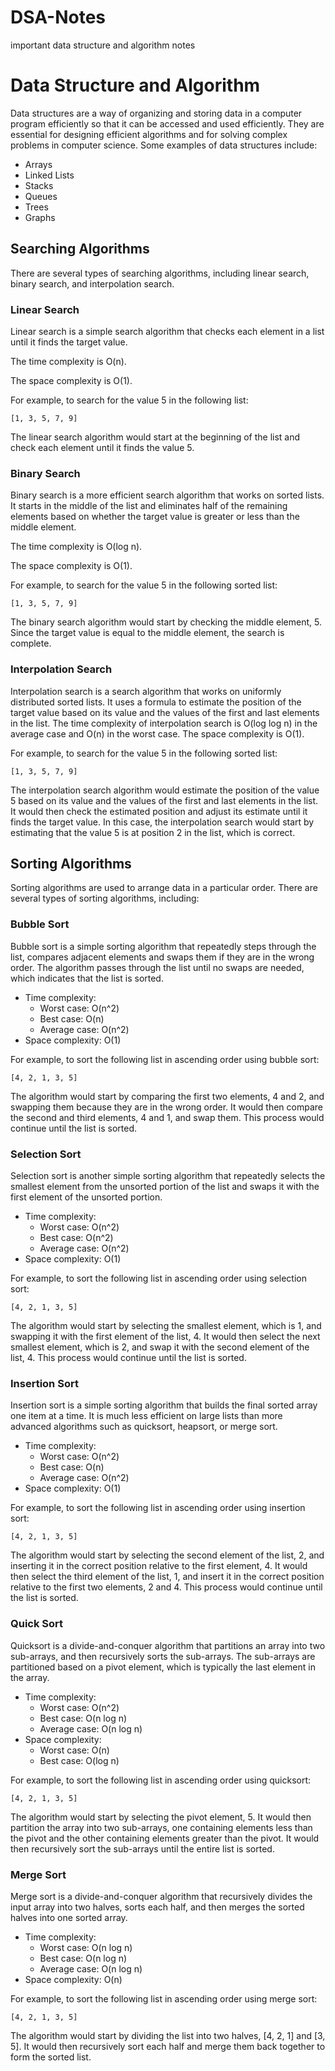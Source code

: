 # DSA-Notes
important data structure and algorithm notes
# Data Structure and Algorithm

Data structures are a way of organizing and storing data in a computer program efficiently so that it can be accessed and used efficiently. They are essential for designing efficient algorithms and for solving complex problems in computer science. Some examples of data structures include:

- Arrays
- Linked Lists
- Stacks
- Queues
- Trees
- Graphs

## Searching Algorithms

There are several types of searching algorithms, including linear search, binary search, and interpolation search.

### Linear Search

Linear search is a simple search algorithm that checks each element in a list until it finds the target value. 

The time complexity is O(n). 

The space complexity is O(1).

For example, to search for the value 5 in the following list:

```
[1, 3, 5, 7, 9]

```

The linear search algorithm would start at the beginning of the list and check each element until it finds the value 5.

### Binary Search

Binary search is a more efficient search algorithm that works on sorted lists. It starts in the middle of the list and eliminates half of the remaining elements based on whether the target value is greater or less than the middle element. 

The time complexity is O(log n).

The space complexity is O(1).

For example, to search for the value 5 in the following sorted list:

```
[1, 3, 5, 7, 9]

```

The binary search algorithm would start by checking the middle element, 5. Since the target value is equal to the middle element, the search is complete.

### Interpolation Search

Interpolation search is a search algorithm that works on uniformly distributed sorted lists. It uses a formula to estimate the position of the target value based on its value and the values of the first and last elements in the list. The time complexity of interpolation search is O(log log n) in the average case and O(n) in the worst case. The space complexity is O(1).

For example, to search for the value 5 in the following sorted list:

```
[1, 3, 5, 7, 9]

```

The interpolation search algorithm would estimate the position of the value 5 based on its value and the values of the first and last elements in the list. It would then check the estimated position and adjust its estimate until it finds the target value. In this case, the interpolation search would start by estimating that the value 5 is at position 2 in the list, which is correct.

## Sorting Algorithms

Sorting algorithms are used to arrange data in a particular order. There are several types of sorting algorithms, including:

### Bubble Sort

Bubble sort is a simple sorting algorithm that repeatedly steps through the list, compares adjacent elements and swaps them if they are in the wrong order. The algorithm passes through the list until no swaps are needed, which indicates that the list is sorted.

- Time complexity:
    - Worst case: O(n^2)
    - Best case: O(n)
    - Average case: O(n^2)
- Space complexity: O(1)

For example, to sort the following list in ascending order using bubble sort:

```
[4, 2, 1, 3, 5]

```

The algorithm would start by comparing the first two elements, 4 and 2, and swapping them because they are in the wrong order. It would then compare the second and third elements, 4 and 1, and swap them. This process would continue until the list is sorted.

### Selection Sort

Selection sort is another simple sorting algorithm that repeatedly selects the smallest element from the unsorted portion of the list and swaps it with the first element of the unsorted portion.

- Time complexity:
    - Worst case: O(n^2)
    - Best case: O(n^2)
    - Average case: O(n^2)
- Space complexity: O(1)

For example, to sort the following list in ascending order using selection sort:

```
[4, 2, 1, 3, 5]

```

The algorithm would start by selecting the smallest element, which is 1, and swapping it with the first element of the list, 4. It would then select the next smallest element, which is 2, and swap it with the second element of the list, 4. This process would continue until the list is sorted.

### Insertion Sort

Insertion sort is a simple sorting algorithm that builds the final sorted array one item at a time. It is much less efficient on large lists than more advanced algorithms such as quicksort, heapsort, or merge sort.

- Time complexity:
    - Worst case: O(n^2)
    - Best case: O(n)
    - Average case: O(n^2)
- Space complexity: O(1)

For example, to sort the following list in ascending order using insertion sort:

```
[4, 2, 1, 3, 5]

```

The algorithm would start by selecting the second element of the list, 2, and inserting it in the correct position relative to the first element, 4. It would then select the third element of the list, 1, and insert it in the correct position relative to the first two elements, 2 and 4. This process would continue until the list is sorted.

### Quick Sort

Quicksort is a divide-and-conquer algorithm that partitions an array into two sub-arrays, and then recursively sorts the sub-arrays. The sub-arrays are partitioned based on a pivot element, which is typically the last element in the array.

- Time complexity:
    - Worst case: O(n^2)
    - Best case: O(n log n)
    - Average case: O(n log n)
- Space complexity:
    - Worst case: O(n)
    - Best case: O(log n)

For example, to sort the following list in ascending order using quicksort:

```
[4, 2, 1, 3, 5]

```

The algorithm would start by selecting the pivot element, 5. It would then partition the array into two sub-arrays, one containing elements less than the pivot and the other containing elements greater than the pivot. It would then recursively sort the sub-arrays until the entire list is sorted.

### Merge Sort

Merge sort is a divide-and-conquer algorithm that recursively divides the input array into two halves, sorts each half, and then merges the sorted halves into one sorted array.

- Time complexity:
    - Worst case: O(n log n)
    - Best case: O(n log n)
    - Average case: O(n log n)
- Space complexity: O(n)

For example, to sort the following list in ascending order using merge sort:

```
[4, 2, 1, 3, 5]

```

The algorithm would start by dividing the list into two halves, [4, 2, 1] and [3, 5]. It would then recursively sort each half and merge them back together to form the sorted list.
